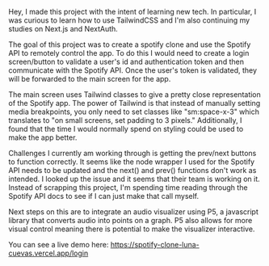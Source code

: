 Hey, I made this project with the intent of learning new tech. In particular, I was curious to learn how to use TailwindCSS and I'm also continuing my studies on Next.js and NextAuth. 

The goal of this project was to create a spotify clone and use the Spotify API to remotely control the app. To do this I would need to create a login screen/button to validate a user's id and authentication token and then communicate with the Spotify API. Once the user's token is validated, they will be forwarded to the main screen for the app. 

The main screen uses Tailwind classes to give a pretty close representation of the Spotify app. The power of Tailwind is that instead of manually setting media breakpoints, you only need to set classes like "sm:space-x-3" which translates to "on small screens, set padding to 3 pixels." Additionally, I found that the time I would normally spend on styling could be used to make the app better. 

Challenges I currently am working through is getting the prev/next buttons to function correctly. It seems like the node wrapper I used for the Spotify API needs to be updated and the next() and prev() functions don't work as intended. I looked up the issue and it seems that their team is working on it. Instead of scrapping this project, I'm spending time reading through the Spotify API docs to see if I can just make that call myself. 

Next steps on this are to integrate an audio visualizer using P5, a javascript library that converts audio into points on a graph. P5 also allows for more visual control meaning there is potential to make the visualizer interactive. 

You can see a live demo here: https://spotify-clone-luna-cuevas.vercel.app/login 
